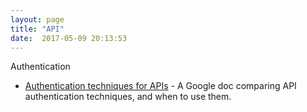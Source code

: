 ```yaml
---
layout: page
title: "API"
date:  2017-05-09 20:13:53
---
```


Authentication

- [Authentication techniques for APIs](https://docs.google.com/spreadsheets/d/1tAX5ZJzluilhoYKjra-uHbMCZraaQkqIHl3RIQ8mVkM/htmlview?sle=true#gid=0) -
  A Google doc comparing API authentication techniques,
  and when to use them.
